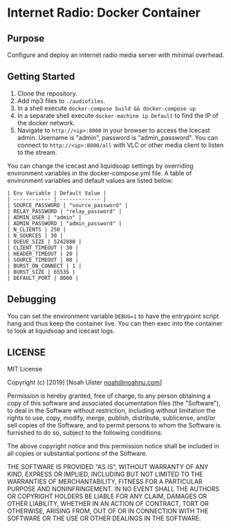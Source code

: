# Internet Radio: Docker Container

## Purpose

Configure and deploy an internet radio media server with minimal overhead.

## Getting Started

1. Clone the repository.
1. Add mp3 files to `./audiofiles`.
1. In a shell execute `docker-compose build && docker-compose up`
1. In a separate shell execute `docker-machine ip Default` to find the IP of the docker network.
1. Navigate to `http://<ip>:8000` in your browser to access the Icecast admin. Username is "admin", password is "admin\_password". You can connect to `http://<ip>:8000/all` with VLC or other media client to listen to the stream.

You can change the icecast and liquidsoap settings by overriding environment variables in the docker-compose.yml file. A table of environment variables and default values are listed below:

```
| Env Variable | Default Value |
| ------------ | ------------- |
| SOURCE_PASSWORD | "source_password" |
| RELAY_PASSWORD | "relay_password" |
| ADMIN_USER | "admin" |
| ADMIN_PASSWORD | "admin_password" |
| N_CLIENTS | 250 |
| N_SOURCES | 30 |
| QUEUE_SIZE | 5242880 |
| CLIENT_TIMEOUT | 30 |
| HEADER_TIMEOUT | 20 |
| SOURCE_TIMEOUT | 80 |
| BURST_ON_CONNECT | 1 |
| BURST_SIZE | 65535 |
| DEFAULT_PORT | 8000 |
```

## Debugging

You can set the environment variable `DEBUG=1` to have the entrypoint script hang and thus keep the container live. You can then exec into the container to look at liquidsoap and icecast logs.

## LICENSE

MIT License

Copyright (c) [2019] [Noah Ulster <noah@noahnu.com>]

Permission is hereby granted, free of charge, to any person obtaining a copy
of this software and associated documentation files (the "Software"), to deal
in the Software without restriction, including without limitation the rights
to use, copy, modify, merge, publish, distribute, sublicense, and/or sell
copies of the Software, and to permit persons to whom the Software is
furnished to do so, subject to the following conditions:

The above copyright notice and this permission notice shall be included in all
copies or substantial portions of the Software.

THE SOFTWARE IS PROVIDED "AS IS", WITHOUT WARRANTY OF ANY KIND, EXPRESS OR
IMPLIED, INCLUDING BUT NOT LIMITED TO THE WARRANTIES OF MERCHANTABILITY,
FITNESS FOR A PARTICULAR PURPOSE AND NONINFRINGEMENT. IN NO EVENT SHALL THE
AUTHORS OR COPYRIGHT HOLDERS BE LIABLE FOR ANY CLAIM, DAMAGES OR OTHER
LIABILITY, WHETHER IN AN ACTION OF CONTRACT, TORT OR OTHERWISE, ARISING FROM,
OUT OF OR IN CONNECTION WITH THE SOFTWARE OR THE USE OR OTHER DEALINGS IN THE
SOFTWARE.
